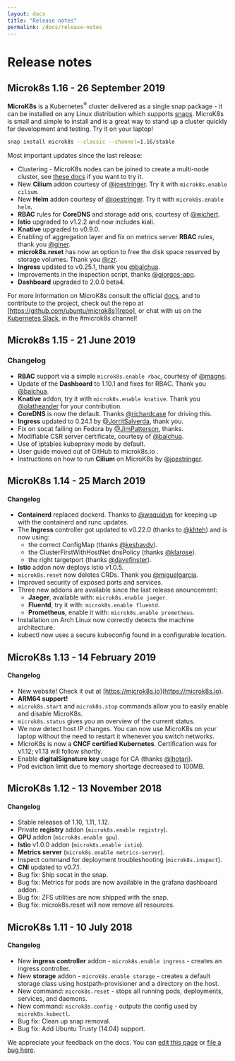 ```yaml
---
layout: docs
title: "Release notes"
permalink: /docs/release-notes
---
```


# Release notes

## Microk8s 1.16 - 26 September 2019

**MicroK8s** is a Kubernetes<sup>&reg;</sup> cluster delivered as a single snap
package - it can be installed on any Linux distribution which supports
[snaps][]. MicroK8s is small and simple to install and is a great way to stand
up a cluster quickly for development and testing. Try it on your laptop!

```bash
snap install microk8s --classic --channel=1.16/stable
```

Most important updates since the last release:

-   Clustering - MicroK8s nodes can be joined to create a multi-node cluster,
    see [these docs](clustering) if you want to try it.
-   New **Cilium** addon courtesy of [@joestringer][]. Try it with `microk8s.enable cilium`.
-   New **Helm** addon courtesy of [@joestringer][]. Try it with `microk8s.enable helm`.
-   **RBAC** rules for **CoreDNS** and storage add ons, courtesy of [@wichert][].
-   **Istio** upgraded to v1.2.2 and now includes kiali.
-   **Knative** upgraded to v0.9.0.
-   Enabling of aggregation layer and fix on metrics server **RBAC** rules,
    thank you [@giner][].
-   **microk8s.reset** has now an option to free the disk space reserved by
    storage volumes. Thank you [@rzr][].
-   **Ingress** updated to v0.25.1, thank you [@balchua][].
-   Improvements in the inspection script, thanks [@giorgos-apo][].
-   **Dashboard** upgraded to 2.0.0 beta4.

For more information on MicroK8s consult the official [docs][], and to
contribute to the project, check out the repo at
[https://github.com/ubuntu/microk8s][repo], or chat with us on the [Kubernetes
Slack][slack], in the #microk8s channel!

## Microk8s 1.15 - 21 June 2019

### Changelog

-   **RBAC** support via a simple `microk8s.enable rbac`, courtesy of [@magne][].
-   Update of the **Dashboard** to 1.10.1 and fixes for RBAC. Thank you [@balchua][].
-   **Knative** addon, try it with `microk8s.enable knative`. Thank you [@olatheander][] for your contribution.
-   **CoreDNS** is now the default. Thanks [@richardcase][] for driving this.
-   **Ingress** updated to 0.24.1 by [@JorritSalverda][], thank you.
-   Fix on socat failing on Fedora by [@JimPatterson][], thanks.
-   Modifiable CSR server certificate, courtesy of [@balchua][].
-   Use of iptables kubeproxy mode by default.
-   User guide moved out of GitHub to microk8s.io .
-   Instructions on how to run **Cilium** on MicroK8s by [@joestringer][].


## MicroK8s 1.14 - 25 March 2019

#### Changelog

-   **Containerd** replaced dockerd. Thanks to [@waquidvp][] for keeping up
    with the containerd and runc updates.
-   The **Ingress** controller got updated to v0.22.0 (thanks to [@khteh][]) and is now using:
    -   the correct ConfigMap (thanks [@keshavdv][]).
    -   the ClusterFirstWithHostNet dnsPolicy (thanks [@klarose][]).
    -   the right targetport (thanks [@davefinster][]).
-   **Istio** addon now deploys Istio v1.0.5.
-   `microk8s.reset` now deletes CRDs. Thank you [@miguelgarcia][].
-   Improved security of exposed ports and services.
-   Three new addons are available since the last release anouncement:
    -   **Jaeger**, available with: `microk8s.enable jaeger`.
    -   **Fluentd**, try it with: `microk8s.enable fluentd`.
    -   **Prometheus**, enable it with: `microk8s.enable prometheus`.
-   Installation on Arch Linux now correctly detects the machine architecture.
-   kubectl now uses a secure kubeconfig found in a configurable location.


## MicroK8s 1.13 - 14 February 2019

#### Changelog

-   New website! Check it out at [https://microk8s.io](https://microk8s.io).
-   **ARM64 support!**
-   `microk8s.start` and `microk8s.stop` commands allow you to easily enable and disable MicroK8s.
-   `microk8s.status` gives you an overview of the current status.
-   We now detect host IP changes. You can now use MicroK8s on your laptop without the need to restart it whenever you switch networks.
-   MicroK8s is now a **CNCF certified Kubernetes**. Certification was for v1.12; v1.13 will follow shortly.
-   Enable **digitalSignature key** usage for CA (thanks [@lhotari][]).
-   Pod eviction limit due to memory shortage decreased to 100MB.


## MicroK8s 1.12 - 13 November 2018

#### Changelog

-   Stable releases of 1.10, 1.11, 1.12.
-   Private **registry** addon (`microk8s.enable registry`).
-   **GPU** addon (`microk8s.enable gpu`).
-   **Istio** v1.0.0 addon (`microk8s.enable istio`).
-   **Metrics server** (`microk8s.enable metrics-server`).
-   Inspect command for deployment troubleshooting (`microk8s.inspect`).
-   **CNI** updated to v0.7.1.
-   Bug fix: Ship socat in the snap.
-   Bug fix: Metrics for pods are now available in the grafana dashboard addon.
-   Bug fix: ZFS utilities are now shipped with the snap.
-   Bug fix: microk8s.reset will now remove all resources.

## MicroK8s 1.11 - 10 July 2018

#### Changelog

-   New **ingress controller** addon - `microk8s.enable ingress` - creates an ingress controller.
-   New **storage** addon - `microk8s.enable storage` - creates a default storage class using hostpath-provisioner and a directory on the host.
-   New command: `microk8s.reset` - stops all running pods, deployments, services, and daemons.
-   New command: `microk8s.config` - outputs the config used by `microk8s.kubectl`.
-   Bug fix: Clean up snap removal.
-   Bug fix: Add Ubuntu Trusty (14.04) support.

<!-- LINKS -->

[docs]: https://microk8s.io/docs/
[snaps]: https://snapcraft.io/
[slack]: http://slack.kubernetes.io/
[repo]: https://github.com/ubuntu/microk8s

<!-- people -->

[@balchua]: https://github.com/balchua
[@davefinster]: https://github.com/davefinster
[@giner]: https://github.com/giner
[@giorgos-apo]: https://github.com/giorgos-apo
[@JimPatterson]: https://github.com/JimPatterson
[@joestringer]: https://github.com/joestringer
[@JorritSalverda]: https://github.com/JorritSalverda
[@keshavdv]: https://github.com/keshavdv
[@khteh]: https://github.com/khteh
[@klarose]: https://github.com/klarose
[@lhotari]: https://github.com/lhotari
[@magne]: https://github.com/magne
[@miguelgarcia]: https://github.com/miguelgarcia
[@olatheander]: https://github.com/olatheander
[@richardcase]: https://github.com/richardcase
[@rzr]: https://github.com/rzr
[@waquidvp]: https://github.com/waquidvp
[@wichert]: https://github.com/wichert
<!-- FEEDBACK -->
<div class="p-notification--information">
  <p class="p-notification__response">
    We appreciate your feedback on the docs. You can 
    <a href="https://https://github.com/canonical-web-and-design/microk8s.io/edit/master/docs/release-notes.md" class="p-notification__action">edit this page</a> 
    or 
    <a href="https://github.com/canonical-web-and-design/microk8s.io/issues/new" class="p-notification__action">file a bug here</a>.
  </p>
</div>
